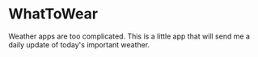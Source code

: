 # WhatToWear

Weather apps are too complicated. This is a little app that will send me a daily update of today's important weather.
